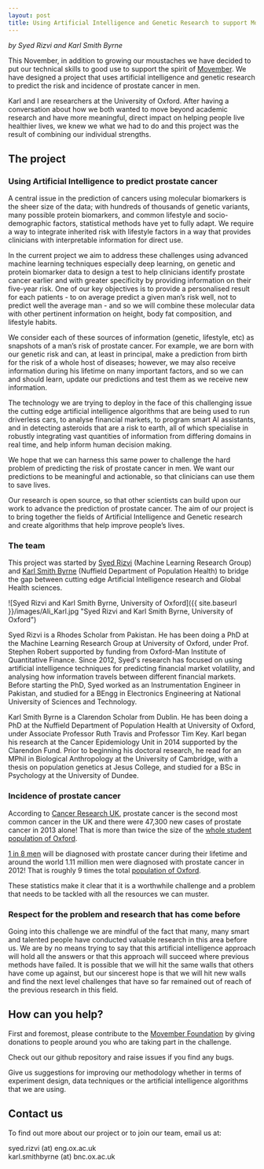 ```yaml
---
layout: post
title: Using Artificial Intelligence and Genetic Research to support Movember
---
```

*by Syed Rizvi and Karl Smith Byrne*  
  
This November, in addition to growing our moustaches we have decided to put our technical skills to good use to support the spirit 
of [Movember](https://uk.movember.com/mens-health/prostate-cancer "Prostrate Cancer: The Facts"). 
We have designed a project that uses artificial intelligence and genetic research to predict the risk and incidence of 
prostate cancer in men. 

Karl and I are researchers at the University of Oxford. After having a conversation about how we both wanted to move beyond academic research and have more meaningful, direct impact on helping people live healthier lives, we knew we what we had to do and this project was the result of combining our individual strengths. 

## The project

### Using Artificial Intelligence to predict prostate cancer

A central issue in the prediction of cancers using molecular biomarkers is the sheer size of the data; with hundreds of thousands of genetic variants, many possible protein biomarkers, and common lifestyle and socio-demographic factors, statistical methods have yet to fully adapt. We require a way to integrate inherited risk with lifestyle factors in a way that provides clinicians with interpretable information for direct use.

In the current project we aim to address these challenges using advanced machine learning techniques especially deep learning, on genetic and protein biomarker data to design a test to help clinicians identify prostate cancer earlier and with greater specificity by providing information on their five-year risk. One of our key objectives is to provide a personalised result for each patients - to on average predict a given man’s risk well, not to predict well the average man - and so we will combine these molecular data with other pertinent information on height, body fat composition, and lifestyle habits.

We consider each of these sources of information (genetic, lifestyle, etc) as snapshots of a man’s risk of prostate cancer. For example,  we are born with our genetic risk and can, at least in principal, make a prediction from birth for the risk of a whole host of diseases; however, we may also receive information during his lifetime on many important factors, and so we can and should learn, update our predictions and test them as we receive new information. 

The technology we are trying to deploy in the face of this challenging issue  the cutting edge artificial intelligence algorithms that are being used to run driverless cars, to analyse financial markets, to program smart AI assistants, and in detecting asteroids that are a risk to earth, all of which specialise in robustly integrating vast quantities of information from differing domains in real time, and help inform human decision making.

We hope that we can harness this same power to challenge the hard problem of predicting the risk of prostate cancer in men. We want our predictions to be meaningful and actionable, so that clinicians can use them to save lives.

Our research is open source, so that other scientists can build upon our work to advance the prediction of prostate cancer. The aim of our project is to bring together the fields of Artificial Intelligence and Genetic research and create algorithms that help improve people’s lives.

### The team

This project was started by [Syed Rizvi](http://www.saarizvi.com/ "Syed Rizvi's homepage") (Machine Learning Research Group) and [Karl Smith Byrne](https://www.ndph.ox.ac.uk/team/karl-smithbyrne "Karl Smith Byrne - Nuffield Dept of Population Health") (Nuffield Department of Population Health) to bridge the gap between cutting edge Artificial Intelligence research and Global Health sciences. 

![Syed Rizvi and Karl Smith Byrne, University of Oxford]({{ site.baseurl }}/images/Ali_Karl.jpg "Syed Rizvi and Karl Smith Byrne, University of Oxford")

Syed Rizvi is a Rhodes Scholar from Pakistan. He has been doing a PhD at the Machine Learning Research Group at University of Oxford, under Prof. Stephen Robert supported by funding from Oxford-Man Institute of Quantitative Finance. Since 2012, Syed's research has focused on using artificial intelligence techniques for predicting financial market volatility, and analysing how information travels between different financial markets. Before starting the PhD, Syed worked as an Instrumentation Engineer in Pakistan, and studied for a BEngg in Electronics Engineering at National University of Sciences and Technology. 

Karl Smith Byrne is a Clarendon Scholar from Dublin. He has been doing a PhD at the Nuffield Department of Population Health at University of Oxford, under Associate Professor Ruth Travis and Professor Tim Key. Karl began his research at the Cancer Epidemiology Unit in 2014 supported by the Clarendon Fund. Prior to beginning his doctoral research, he read for an MPhil in Biological Anthropology at the University of Cambridge, with a thesis on population genetics at Jesus College, and studied for a BSc in Psychology at the University of Dundee.

### Incidence of prostate cancer

According to [Cancer Research UK](http://www.cancerresearchuk.org/health-professional/cancer-statistics/statistics-by-cancer-type/prostate-cancer/incidence#8XByEiF2YHX1cjMg.99 "Accessed on 02 Nov, 2016"), prostate cancer is the second most common cancer in the UK and there were 47,300 new cases of prostate cancer in 2013 alone! That is more than twice the size of the [whole student population of Oxford](https://www.ox.ac.uk/about/facts-and-figures/student-numbers?wssl=1 "22,602 according to Oxford University Student Statistics website on 02 Nov, 2016"). 

[1 in 8 men](http://www.cancerresearchuk.org/health-professional/cancer-statistics/statistics-by-cancer-type/prostate-cancer/incidence#8XByEiF2YHX1cjMg.99 "According to Cancer Research UK, accessed on 02 Nov, 2016") will be diagnosed with prostate cancer during their lifetime and around the world 1.11 million men were diagnosed with prostate cancer in 2012! That is roughly 9 times the total [population of Oxford](https://www.oxford.gov.uk/info/20131/population/459/oxfords_population "According to Oxford City Council, accessed on 02 Nov, 2016").

These statistics make it clear that it is a worthwhile challenge and a problem that needs to be tackled with all the resources we can muster.

### Respect for the problem and research that has come before

Going into this challenge we are mindful of the fact that many, many smart and talented people have conducted valuable research in this area before us. We are by no means trying to say that this artificial intelligence approach will hold all the answers or that this approach will succeed where previous methods have failed. It is possible that we will hit the same walls that others have come up against, but our sincerest hope is that we will hit new walls and find the next level challenges that have so far remained out of reach of the previous research in this field. 

## How can you help?

First and foremost, please contribute to the [Movember Foundation](https://uk.movember.com/ "Movember Foundation Homepage") by giving donations to people around you who are taking part in the challenge. 

Check out our github repository and raise issues if you find any bugs.

Give us suggestions for improving our methodology whether in terms of experiment design, data techniques or the artificial intelligence algorithms that we are using. 

## Contact us

To find out more about our project or to join our team, email us at:  

syed.rizvi (at) eng.ox.ac.uk  
karl.smithbyrne (at) bnc.ox.ac.uk
  
  
  
